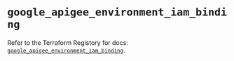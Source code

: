 # `google_apigee_environment_iam_binding`

Refer to the Terraform Registory for docs: [`google_apigee_environment_iam_binding`](https://registry.terraform.io/providers/hashicorp/google/4.73.1/docs/resources/apigee_environment_iam_binding).

